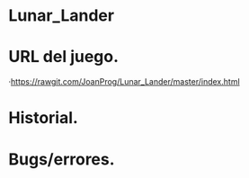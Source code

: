 # Lunar_Lander


# URL del juego.
·https://rawgit.com/JoanProg/Lunar_Lander/master/index.html

# Historial. 


# Bugs/errores.
